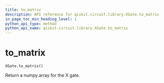 ```yaml
---
title: to_matrix
description: API reference for qiskit.circuit.library.XGate.to_matrix
in_page_toc_min_heading_level: 1
python_api_type: method
python_api_name: qiskit.circuit.library.XGate.to_matrix
---
```


# to\_matrix

<span id="qiskit.circuit.library.XGate.to_matrix" />

`XGate.to_matrix()`

Return a numpy.array for the X gate.

